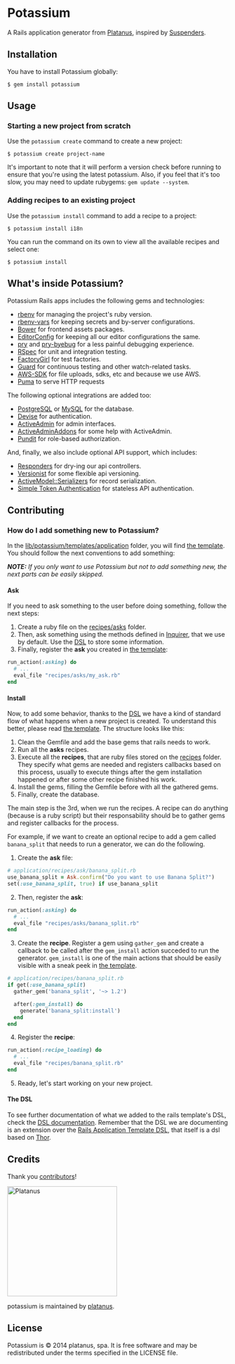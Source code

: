 # Potassium

A Rails application generator from [Platanus](https://github.com/platanus), inspired by [Suspenders](https://github.com/thoughtbot/suspenders).

## Installation

You have to install Potassium globally:

    $ gem install potassium

## Usage

### Starting a new project from scratch

Use the `potassium create` command to create a new project:

    $ potassium create project-name

It's important to note that it will perform a version check before running to ensure that you're using the latest potassium. Also, if you feel that it's too slow, you may need to update rubygems: `gem update --system`.

### Adding recipes to an existing project

Use the `potassium install` command to add a recipe to a project:

    $ potassium install i18n

You can run the command on its own to view all the available recipes and select one:

    $ potassium install

## What's inside Potassium?

Potassium Rails apps includes the following gems and technologies:

- [rbenv](https://github.com/sstephenson/rbenv) for managing the project's ruby version.
- [rbenv-vars](https://github.com/sstephenson/rbenv-vars) for keeping secrets and by-server configurations.
- [Bower](http://bower.io) for frontend assets packages.
- [EditorConfig](http://editorconfig.org) for keeping all our editor configurations the same.
- [pry](http://pryrepl.org) and [pry-byebug](https://github.com/deivid-rodriguez/pry-byebug) for a less painful debugging experience.
- [RSpec](http://rspec.info) for unit and integration testing.
- [FactoryGirl](https://github.com/thoughtbot/factory_girl) for test factories.
- [Guard](http://guardgem.org) for continuous testing and other watch-related tasks.
- [AWS-SDK](https://github.com/aws/aws-sdk-ruby) for file uploads, sdks, etc and because we use AWS.
- [Puma](https://github.com/puma/puma) to serve HTTP requests

The following optional integrations are added too:

- [PostgreSQL](http://www.postgresql.org) or [MySQL](https://www.mysql.com) for the database.
- [Devise](https://github.com/plataformatec/devise) for authentication.
- [ActiveAdmin](http://activeadmin.info) for admin interfaces.
- [ActiveAdminAddons](https://github.com/platanus/activeadmin_addons) for some help with ActiveAdmin.
- [Pundit](https://github.com/elabs/pundit) for role-based authorization.

And, finally, we also include optional API support, which includes:

- [Responders](https://github.com/plataformatec/responders) for dry-ing our api controllers.
- [Versionist](https://github.com/bploetz/versionist) for some flexible api versioning.
- [ActiveModel::Serializers](https://github.com/rails-api/active_model_serializers) for record serialization.
- [Simple Token Authentication](https://github.com/gonzalo-bulnes/simple_token_authentication) for stateless API authentication.

## Contributing

### How do I add something new to Potassium?

In the [lib/potassium/templates/application](lib/potassium/templates/application) folder, you will find [the template](lib/potassium/templates/application/template.rb). You should follow the next conventions to add something:

*__NOTE:__ If you only want to use Potassium but not to add something new, the next parts can be easily skipped.*

#### Ask

If you need to ask something to the user before doing something, follow the next steps:

1. Create a ruby file on the [recipes/asks](lib/potassium/templates/application/recipes/asks) folder.
2. Then, ask something using the methods defined in [Inquirer](https://github.com/arlimus/inquirer.rb), that we use by default. Use the [DSL](docs/dsl.md) to store some information.
3. Finally, register the **ask** you created in [the template](lib/potassium/templates/application/template.rb):

  ```ruby
  run_action(:asking) do
    # ...
    eval_file "recipes/asks/my_ask.rb"
  end
  ```

#### Install

Now, to add some behavior, thanks to the [DSL](docs/dsl.md) we have a kind of standard flow of what happens when a new project is created. To understand this better, please read [the template](lib/potassium/templates/application/template.rb). The structure looks like this:

1. Clean the Gemfile and add the base gems that rails needs to work.
2. Run all the **asks** recipes.
3. Execute all the **recipes**, that are ruby files stored on the [recipes](lib/potassium/templates/application/recipes) folder. They specify what gems are needed and registers callbacks based on this process, usually to execute things after the gem installation happened or after some other recipe finished his work.
4. Install the gems, filling the Gemfile before with all the gathered gems.
5. Finally, create the database.

The main step is the 3rd, when we run the recipes. A recipe can do anything (because is a ruby script) but their responsability should be to gather gems and register callbacks for the process.

For example, if we want to create an optional recipe to add a gem called `banana_split` that needs to run a generator, we can do the following.

1. Create the **ask** file:

  ```ruby
  # application/recipes/ask/banana_split.rb
  use_banana_split = Ask.confirm("Do you want to use Banana Split?")
  set(:use_banana_split, true) if use_banana_split
  ```

2. Then, register the **ask**:

  ```ruby
  run_action(:asking) do
    # ...
    eval_file "recipes/asks/banana_split.rb"
  end
  ```

3. Create the **recipe**. Register a gem using `gather_gem` and create a callback to be called after the `gem_install` action succeded to run the generator. `gem_install` is one of the main actions that should be easily visible with a sneak peek in [the template](lib/potassium/templates/application/template.rb).

  ```ruby
  # application/recipes/banana_split.rb
  if get(:use_banana_split)
    gather_gem('banana_split', '~> 1.2')

    after(:gem_install) do
      generate('banana_split:install')
    end
  end
  ```

4. Register the **recipe**:

  ```ruby
  run_action(:recipe_loading) do
    # ...
    eval_file "recipes/banana_split.rb"
  end
  ```

5. Ready, let's start working on your new project.

#### The DSL

To see further documentation of what we added to the rails template's DSL, check the [DSL documentation](docs/dsl.md). Remember that the DSL we are documenting is an extension over the [Rails Application Template DSL](http://edgeguides.rubyonrails.org/rails_application_templates.html), that itself is a dsl based on [Thor](https://github.com/erikhuda/thor/wiki).

## Credits

Thank you [contributors](https://github.com/platanus/potassium/graphs/contributors)!

<img src="http://platan.us/gravatar_with_text.png" alt="Platanus" width="250"/>

potassium is maintained by [platanus](http://platan.us).

## License

Potassium is © 2014 platanus, spa. It is free software and may be redistributed under the terms specified in the LICENSE file.
